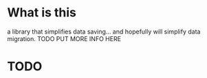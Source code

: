 # What is this
a library that simplifies data saving...
and hopefully will simplify data migration.
TODO PUT MORE INFO HERE

# TODO